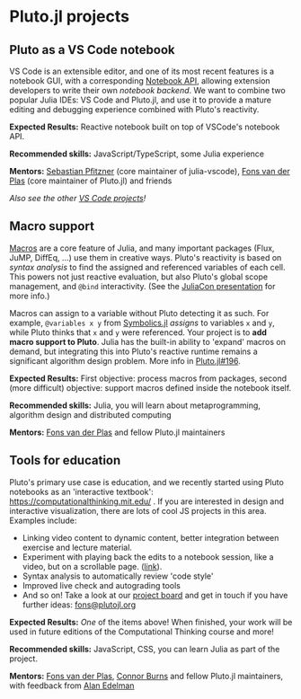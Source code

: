 # Pluto.jl projects

## Pluto as a VS Code notebook

VS Code is an extensible editor, and one of its most recent features is a notebook GUI, with a corresponding [Notebook API](https://code.visualstudio.com/api/extension-guides/notebook), allowing extension developers to write their own _notebook backend_. We want to combine two popular Julia IDEs: VS Code and Pluto.jl, and use it to provide a mature editing and debugging experience combined with Pluto's reactivity.

**Expected Results:** Reactive notebook built on top of VSCode's notebook API.

**Recommended skills:** JavaScript/TypeScript, some Julia experience

**Mentors:** [Sebastian Pfitzner](https://github.com/pfitzseb) (core maintainer of julia-vscode), [Fons van der Plas](https://github.com/fonsp) (core maintainer of Pluto.jl) and friends

_Also see the other [VS Code projects](https://julialang.org/jsoc/gsoc/vscode/)!_

## Macro support

[Macros](https://docs.julialang.org/en/v1/manual/metaprogramming/#man-macros) are a core feature of Julia, and many important packages (Flux, JuMP, DiffEq, …) use them in creative ways. Pluto's reactivity is based on _syntax analysis_ to find the assigned and referenced variables of each cell. This powers not just reactive evaluation, but also Pluto's global scope management, and `@bind` interactivity. (See the [JuliaCon presentation](https://www.youtube.com/watch?v=IAF8DjrQSSk) for more info.)

Macros can assign to a variable without Pluto detecting it as such. For example, `@variables x y` from [Symbolics.jl](https://github.com/JuliaSymbolics/Symbolics.jl) _assigns_ to variables `x` and `y`, while Pluto thinks that `x` and `y` were referenced. Your project is to **add macro support to Pluto**. Julia has the built-in ability to 'expand' macros on demand, but integrating this into Pluto's reactive runtime remains a significant algorithm design problem. More info in [Pluto.jl#196](https://github.com/fonsp/Pluto.jl/issues/196).

**Expected Results:** First objective: process macros from packages, second (more difficult) objective: support macros defined inside the notebook itself.

**Recommended skills:** Julia, you will learn about metaprogramming, algorithm design and distributed computing

**Mentors:** [Fons van der Plas](https://github.com/fonsp) and fellow Pluto.jl maintainers

## Tools for education

Pluto's primary use case is education, and we recently started using Pluto notebooks as an 'interactive textbook': https://computationalthinking.mit.edu/ . If you are interested in design and interactive visualization, there are lots of cool JS projects in this area. Examples include:
- Linking video content to dynamic content, better integration between exercise and lecture material.
- Experiment with playing back the edits to a notebook session, like a video, but on a scrollable page. ([link](https://www.notion.so/malyvsen/Replay-notebook-computations-8bcd4787842e40a199806ebe1c368acb)).
- Syntax analysis to automatically review 'code style'
- Improved live check and autograding tools
- And so on! Take a look at our [project board](https://www.notion.so/malyvsen/Pluto-jl-a9982e79b7bb4c658e6216c15a9d4cab) and get in touch if you have further ideas: fons@plutojl.org

**Expected Results:** _One_ of the items above! When finished, your work will be used in future editions of the Computational Thinking course and more!

**Recommended skills:** JavaScript, CSS, you can learn Julia as part of the project.

**Mentors:** [Fons van der Plas](https://github.com/fonsp), [Connor Burns](https://github.com/ctrekker) and fellow Pluto.jl maintainers, with feedback from [Alan Edelman](https://math.mit.edu/directory/profile.php?pid=63)
